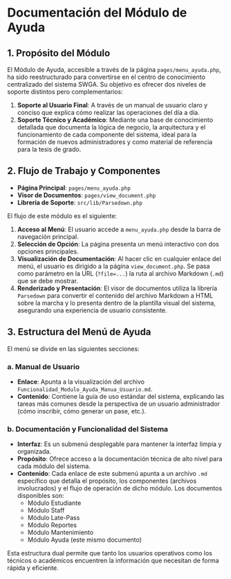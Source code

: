 # Documentación del Módulo de Ayuda

## 1. Propósito del Módulo

El Módulo de Ayuda, accesible a través de la página `pages/menu_ayuda.php`, ha sido reestructurado para convertirse en el centro de conocimiento centralizado del sistema SWGA. Su objetivo es ofrecer dos niveles de soporte distintos pero complementarios:

1.  **Soporte al Usuario Final**: A través de un manual de usuario claro y conciso que explica cómo realizar las operaciones del día a día.
2.  **Soporte Técnico y Académico**: Mediante una base de conocimiento detallada que documenta la lógica de negocio, la arquitectura y el funcionamiento de cada componente del sistema, ideal para la formación de nuevos administradores y como material de referencia para la tesis de grado.

## 2. Flujo de Trabajo y Componentes

*   **Página Principal**: `pages/menu_ayuda.php`
*   **Visor de Documentos**: `pages/view_document.php`
*   **Librería de Soporte**: `src/lib/Parsedown.php`

El flujo de este módulo es el siguiente:

1.  **Acceso al Menú**: El usuario accede a `menu_ayuda.php` desde la barra de navegación principal.
2.  **Selección de Opción**: La página presenta un menú interactivo con dos opciones principales.
3.  **Visualización de Documentación**: Al hacer clic en cualquier enlace del menú, el usuario es dirigido a la página `view_document.php`. Se pasa como parámetro en la URL (`?file=...`) la ruta al archivo Markdown (`.md`) que se debe mostrar.
4.  **Renderizado y Presentación**: El visor de documentos utiliza la librería `Parsedown` para convertir el contenido del archivo Markdown a HTML sobre la marcha y lo presenta dentro de la plantilla visual del sistema, asegurando una experiencia de usuario consistente.

## 3. Estructura del Menú de Ayuda

El menú se divide en las siguientes secciones:

### a. Manual de Usuario

*   **Enlace**: Apunta a la visualización del archivo `Funcionalidad_Modulo_Ayuda_Manua_Usuario.md`.
*   **Contenido**: Contiene la guía de uso estándar del sistema, explicando las tareas más comunes desde la perspectiva de un usuario administrador (cómo inscribir, cómo generar un pase, etc.).

### b. Documentación y Funcionalidad del Sistema

*   **Interfaz**: Es un submenú desplegable para mantener la interfaz limpia y organizada.
*   **Propósito**: Ofrece acceso a la documentación técnica de alto nivel para cada módulo del sistema.
*   **Contenido**: Cada enlace de este submenú apunta a un archivo `.md` específico que detalla el propósito, los componentes (archivos involucrados) y el flujo de operación de dicho módulo. Los documentos disponibles son:
    *   Módulo Estudiante
    *   Módulo Staff
    *   Módulo Late-Pass
    *   Módulo Reportes
    *   Módulo Mantenimiento
    *   Módulo Ayuda (este mismo documento)

Esta estructura dual permite que tanto los usuarios operativos como los técnicos o académicos encuentren la información que necesitan de forma rápida y eficiente.
